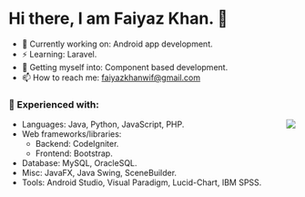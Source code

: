 # Hi there, I am Faiyaz Khan. 👋

- 🔭 Currently working on: Android app development.
- ⚡ Learning: Laravel.
- 🤔 Getting myself into: Component based development.
- 📫 How to reach me: faiyazkhanwif@gmail.com

### 🌱 Experienced with:
  - Languages: Java, Python, JavaScript, PHP. <img align="right" src="https://github-readme-stats.vercel.app/api?username=faiyazkhanwif&&show_icons=true&count_private=true&&hide=stars,contribs&title_color=black&icon_color=black&text_color=F5F5F5&bg_color=000000">
  - Web frameworks/libraries:
    - Backend: CodeIgniter.
    - Frontend: Bootstrap.
  - Database: MySQL, OracleSQL.
  - Misc: JavaFX, Java Swing, SceneBuilder.
  - Tools: Android Studio, Visual Paradigm, Lucid-Chart, IBM SPSS.
